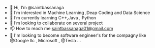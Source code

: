 - 👋 Hi, I’m @saintbassanaga
- 👀 I’m interested in Machine Learning ,Deap Coding and Data Science
- 🌱 I’m currently learning C++,Java , Python
- 💞️ I’m looking to collaborate on several project
- 📫 How to reach me saintbassanaga01@gmail.com
- 👀 I'm looking to become software engineer's for the compagny like @Google llc , Microsoft , @Tesla ...

<!---
stpaul237/stpaul237 is a ✨ special ✨ repository because its `README.md` (this file) appears on your GitHub profile.
You can click the Preview link to take a look at your changes.
--->
